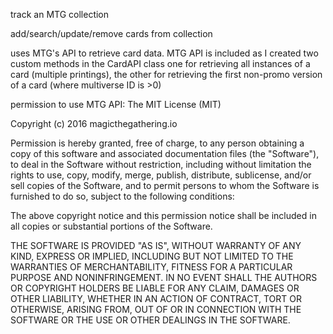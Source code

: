 track an MTG collection

add/search/update/remove cards from collection

uses MTG's API to retrieve card data.
MTG API is included as I created two custom methods in the CardAPI class
one for retrieving all instances of a card (multiple printings), 
the other for retrieving the first non-promo version of a card
(where multiverse ID is >0)

permission to use MTG API:
The MIT License (MIT)

Copyright (c) 2016 magicthegathering.io

Permission is hereby granted, free of charge, to any person obtaining a copy
of this software and associated documentation files (the "Software"), to deal
in the Software without restriction, including without limitation the rights
to use, copy, modify, merge, publish, distribute, sublicense, and/or sell
copies of the Software, and to permit persons to whom the Software is
furnished to do so, subject to the following conditions:

The above copyright notice and this permission notice shall be included in all
copies or substantial portions of the Software.

THE SOFTWARE IS PROVIDED "AS IS", WITHOUT WARRANTY OF ANY KIND, EXPRESS OR
IMPLIED, INCLUDING BUT NOT LIMITED TO THE WARRANTIES OF MERCHANTABILITY,
FITNESS FOR A PARTICULAR PURPOSE AND NONINFRINGEMENT. IN NO EVENT SHALL THE
AUTHORS OR COPYRIGHT HOLDERS BE LIABLE FOR ANY CLAIM, DAMAGES OR OTHER
LIABILITY, WHETHER IN AN ACTION OF CONTRACT, TORT OR OTHERWISE, ARISING FROM,
OUT OF OR IN CONNECTION WITH THE SOFTWARE OR THE USE OR OTHER DEALINGS IN THE
SOFTWARE.
